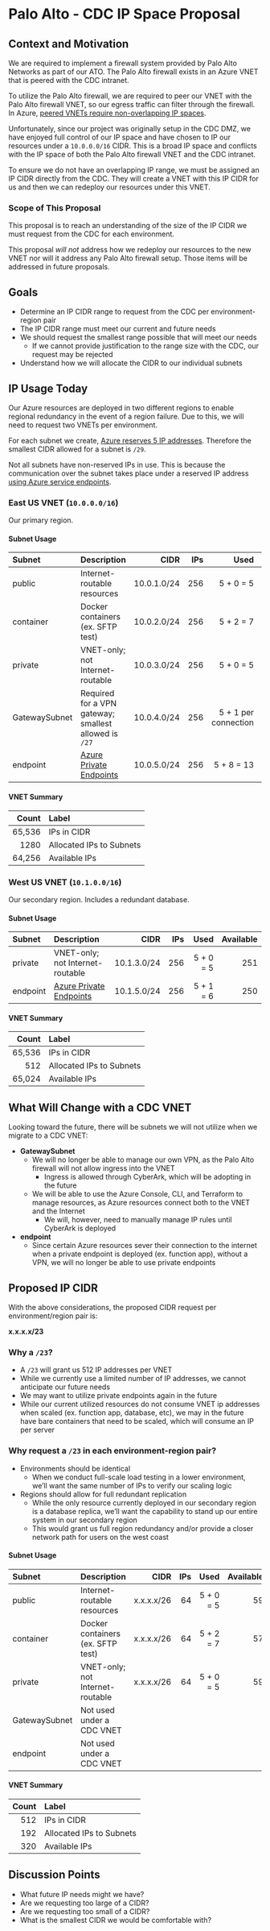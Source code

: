 # Palo Alto - CDC IP Space Proposal

## Context and Motivation

We are required to implement a firewall system provided by Palo Alto Networks as part of our ATO. The Palo Alto firewall exists in an Azure VNET that is peered with the CDC intranet.

To utilize the Palo Alto firewall, we are required to peer our VNET with the Palo Alto firewall VNET, so our egress traffic can filter through the firewall. In Azure, [peered VNETs require non-overlapping IP spaces](https://docs.microsoft.com/en-us/azure/virtual-network/virtual-networks-faq#can-i-peer-two-vnets-with-matching-or-overlapping-address-ranges).

Unfortunately, since our project was originally setup in the CDC DMZ, we have enjoyed full control of our IP space and have chosen to IP our resources under a `10.0.0.0/16` CIDR. This is a broad IP space and conflicts with the IP space of both the Palo Alto firewall VNET and the CDC intranet.

To ensure we do not have an overlapping IP range, we must be assigned an IP CIDR directly from the CDC. They will create a VNET with this IP CIDR for us and then we can redeploy our resources under this VNET.

### Scope of This Proposal

This proposal is to reach an understanding of the size of the IP CIDR we must request from the CDC for each environment.

This proposal *will not* address how we redeploy our resources to the new VNET nor will it address any Palo Alto firewall setup. Those items will be addressed in future proposals.

## Goals

* Determine an IP CIDR range to request from the CDC per environment-region pair
* The IP CIDR range must meet our current and future needs
* We should request the smallest range possible that will meet our needs
    * If we cannot provide justification to the range size with the CDC, our request may be rejected
* Understand how we will allocate the CIDR to our individual subnets

## IP Usage Today

Our Azure resources are deployed in two different regions to enable regional redundancy in the event of a region failure. Due to this, we will need to request two VNETs per environment.

For each subnet we create, [Azure reserves 5 IP addresses](https://docs.microsoft.com/en-us/azure/virtual-network/virtual-networks-faq#are-there-any-restrictions-on-using-ip-addresses-within-these-subnets). Therefore the smallest CIDR allowed for a subnet is `/29`.

Not all subnets have non-reserved IPs in use. This is because the communication over the subnet takes place under a reserved IP address [using Azure service endpoints](https://docs.microsoft.com/en-us/azure/virtual-network/virtual-network-service-endpoints-overview).

### East US VNET (`10.0.0.0/16`)

Our primary region.

#### Subnet Usage

| Subnet | Description | CIDR | IPs | Used | Available |
|:--|:--|--:|--:|--:|--:|
| public | Internet-routable resources | 10.0.1.0/24 | 256 | 5 + 0 = 5 | 251 |
| container | Docker containers (ex. SFTP test) | 10.0.2.0/24 | 256 | 5 + 2 = 7 | 249 |
| private | VNET-only; not Internet-routable | 10.0.3.0/24 | 256 | 5 + 0 = 5 | 251 |
| GatewaySubnet | Required for a VPN gateway; smallest allowed is `/27` | 10.0.4.0/24 | 256 | 5 + 1 per connection | - |
| endpoint | [Azure Private Endpoints](https://docs.microsoft.com/en-us/azure/private-link/private-endpoint-overview) | 10.0.5.0/24 | 256 | 5 + 8 = 13 | 243 |

#### VNET Summary

| Count | Label |
|--:|:--|
| 65,536 | IPs in CIDR |
| 1280 | Allocated IPs to Subnets |
| 64,256 | Available IPs |

### West US VNET (`10.1.0.0/16`)

Our secondary region. Includes a redundant database.

#### Subnet Usage

| Subnet | Description | CIDR | IPs | Used | Available |
|:--|:--|--:|--:|--:|--:|
| private | VNET-only; not Internet-routable | 10.1.3.0/24 | 256 | 5 + 0 = 5 | 251 |
| endpoint | [Azure Private Endpoints](https://docs.microsoft.com/en-us/azure/private-link/private-endpoint-overview) | 10.1.5.0/24 | 256 | 5 + 1 = 6 | 250 |

#### VNET Summary

| Count | Label |
|--:|:--|
| 65,536 | IPs in CIDR |
| 512 | Allocated IPs to Subnets |
| 65,024 | Available IPs |

## What Will Change with a CDC VNET

Looking toward the future, there will be subnets we will not utilize when we migrate to a CDC VNET:

* **‌GatewaySubnet**
    * We will no longer be able to manage our own VPN, as the Palo Alto firewall will not allow ingress into the VNET
        * Ingress is allowed through CyberArk, which will be adopting in the future
    * We will be able to use the Azure Console, CLI, and Terraform to manage resources, as Azure resources connect both to the VNET and the Internet
        * We will, however, need to manually manage IP rules until CyberArk is deployed
* **endpoint**
    * Since certain Azure resources sever their connection to the internet when a private endpoint is deployed (ex. function app), without a VPN, we will no longer be able to use private endpoints

## Proposed IP CIDR

With the above considerations, the proposed CIDR request per environment/region pair is:

**x.x.x.x/23**

### Why a `/23`?

* A `/23` will grant us 512 IP addresses per VNET
* While we currently use a limited number of IP addresses, we cannot anticipate our future needs
* We may want to utilize private endpoints again in the future
* While our current utilized resources do not consume VNET ip addresses when scaled (ex. function app, database, etc), we may in the future have bare containers that need to be scaled, which will consume an IP per server

### Why request a `/23` in each environment-region pair?

* Environments should be identical
    * When we conduct full-scale load testing in a lower environment, we’ll want the same number of IPs to verify our scaling logic
* Regions should allow for full redundant replication
    * While the only resource currently deployed in our secondary region is a database replica, we’ll want the capability to stand up our entire system in our secondary region
    * This would grant us full region redundancy and/or provide a closer network path for users on the west coast

#### Subnet Usage

| Subnet | Description | CIDR | IPs | Used | Available |
|:--|:--|--:|--:|--:|--:|
| public | Internet-routable resources | x.x.x.x/26 | 64 | 5 + 0 = 5 | 59 |
| container | Docker containers (ex. SFTP test) | x.x.x.x/26 | 64 | 5 + 2 = 7 | 57 |
| private | VNET-only; not Internet-routable | x.x.x.x/26 | 64 | 5 + 0 = 5 | 59 |
| GatewaySubnet | Not used under a CDC VNET |  | |  |  |
| endpoint | Not used under a CDC VNET |  | |  |  |

#### VNET Summary

| Count | Label |
|--:|:--|
| 512 | IPs in CIDR |
| 192 | Allocated IPs to Subnets |
| 320 | Available IPs |

## Discussion Points

* What future IP needs might we have?
* Are we requesting too large of a CIDR?
* Are we requesting too small of a CIDR?
* What is the smallest CIDR we would be comfortable with?